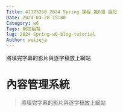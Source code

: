 ```yaml
---
Title: 41123250 2024 Spring 課程 第6週 週記
Date: 2024-03-28 15:00
Category: w6
Tags: 網誌編寫
lug: 2024-Spring-w6-blog-tutorial
Author: weizeja
---
```


將填完字幕的影片與逐字稿放上網站

<!-- PELICAN_END_SUMMARY -->

# 內容管理系統
>將填完字幕的影片與逐字稿放上網站